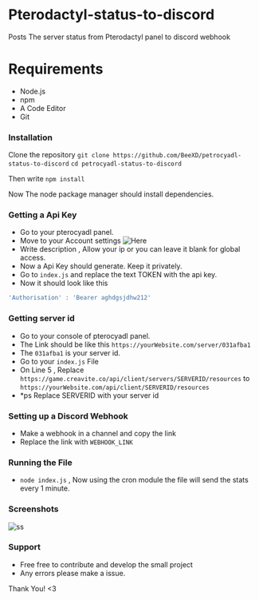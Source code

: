 # Pterodactyl-status-to-discord
Posts The server status from Pterodactyl panel to discord webhook

# Requirements
* Node.js
* npm
* A Code Editor
* Git

### Installation
Clone the repository `git clone https://github.com/BeeXD/petrocyadl-status-to-discord`
`cd petrocyadl-status-to-discord`

Then write `npm install`


Now The node package manager should install dependencies.

### Getting a Api Key
* Go to your pterocyadl panel.
* Move to your Account settings
![Here](https://i.imgur.com/7qnHmbw.png)
* Write description , Allow your ip or you can leave it blank for global access.
* Now a Api Key should generate. Keep it privately.
* Go to `index.js` and replace the text TOKEN with the api key.
* Now it should look like this 
```js
'Authorisation' : 'Bearer aghdgsjdhw212'
```

### Getting server id 
* Go to your console of pterocyadl panel.
* The Link should be like this `https://yourWebsite.com/server/031afba1`
* The `031afba1` is your server id.
* Go to your `index.js` File 
* On Line 5 , Replace `https://game.creavite.co/api/client/servers/SERVERID/resources` to `https://yourWebsite.com/api/client/SERVERID/resources`
* *ps Replace SERVERID with your server id

### Setting up a Discord Webhook
* Make a webhook in a channel and copy the link
* Replace the link with `WEBHOOK_LINK`

### Running the File
* `node index.js` , Now using the cron module the file will send the stats every 1 minute.

### Screenshots
![ss](https://cdn.discordapp.com/attachments/916933406636527696/929960718227365948/atlast.PNG)

### Support
* Free free to contribute and develop the small project
* Any errors please make a issue. 


Thank You! <3
